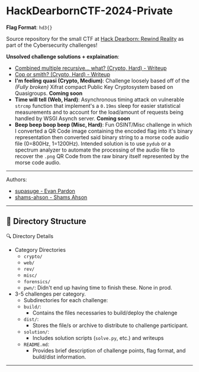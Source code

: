 # HackDearbornCTF-2024-Private

**Flag Format**: `hd3{}`

Source repository for the small CTF at [Hack Dearborn: Rewind Reality](https://www.hackdearborn.org/) as part of the Cybersecurity challenges!

**Unsolved challenge solutions + explaination**:
- [Combined multiple recursive... what? (Crypto, Hard) - Writeup](https://github.com/supasuge/HackDearbornCTF-Rewind-Reality/blob/main/crypto/combined-multiple-recursive...what/solution/WRITEUP.md)
- [Cop or smith? (Crypto, Hard) - Writeup](https://github.com/supasuge/HackDearbornCTF-Rewind-Reality/blob/main/crypto/cop-or-smith/solution/README.md)
- **I'm feeling quasi (Crypto, Medium)**: Challenge loosely based off of the *(Fully broken)* Xifrat compact Public Key Cryptosystem based on Quasigroups. **Coming soon**
- **Time will tell (Web, Hard)**: Asynchronous timing attack on vulnerable `strcmp` function that implement's a `0.19ms` sleep for easier statistical measurements and to account for the load/amount of requests being handled by WSGI Asynch server. **Coming soon**
- **Beep beep boop beep (Misc, Hard)**: Fun OSINT/Misc challenge in which I converted a QR Code image containing the encoded flag into it's binary representation then converted said binary string to a morse code audio file (0=800Hz, 1=1200Hz). Intended solution is to use `pydub` or a spectrum analyzer to automate the processing of the audio file to recover the `.png` QR Code from the raw binary itself represented by the morse code audio.

***

Authors:

- [supasuge - Evan Pardon](https://github.com/supasuge)
- [shams-ahson - Shams Ahson](https://github.com/shams-ahson)

---

## 📂 Directory Structure

🔍 Directory Details
- Category Directories
  - `crypto/`
  - `web/`
  - `rev/`
  - `misc/`
  - `forensics/`
  - `pwn/`: Didn't end up having time to finish these. None in prod.
- 3-5 challenges per category.
  - Subdirectories for each challenge:
  - `build/`: 
    - Contains the files necessaries to build/deploy the chalenge
  - `dist/`:
    - Stores the file/s or archive to distribute to challenge participant.
  - `solution/`:
    - Includes solution scripts (`solve.py`, etc.) and writeups 
  - `README.md`:
    - Provides brief description of challenge points, flag format, and build/dist information.

---
